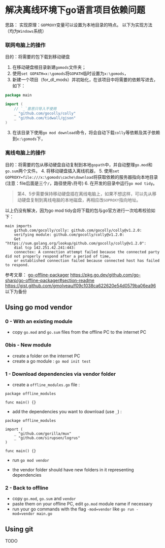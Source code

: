 # 解决离线环境下go语言项目依赖问题

思路：
实现原理：`GOPROXY`变量可以设置为本地目录的特点。
以下为实现方法（均为`Windows`系统）
### 联网电脑上的操作
目的：将需要的包下载到移动硬盘
1. 在移动硬盘根目录新建`gomods`文件夹；
2. 使用`set GOPATH=x:\gomods`将`GOPATH`临时设置为`x:\gomods`，
3. 新建一个项目（for_dl_mods）并初始化，在该项目中将需要的依赖写进去，如下：
```go
package main

import (
    // `_`意思只导入不使用
	_ "github.com/gocolly/colly"
	_ "github.com/tidwall/gjson"
)
```
3. 在该目录下使用`go mod download`命令，将会自动下载`colly`等依赖及其子依赖到`x:\gomods`下，

### 离线电脑上的操作
目的：将需要的包从移动硬盘自动复制到本地`gopath`中，并自动整理`go.mod`和`go.sum`两个文件。
4. 将移动硬盘插入离线机器，
5. 使用`set GOPROXY=file:///x:\gomods\cache\download`将获取依赖的服务器指向本地目录(注意：file后面是三个`/`，路径使用`\`符号)
6. 在开发的目录中运行`go mod tidy`。

> 第4、5步需要保持移动硬盘插在离线电脑上，如果不想这样，可以先从移动硬盘复制到离线电脑的本地磁盘，再相应改`GOPROXY`指向地址。

以上仍没有解决，因为go mod tidy会将下载的包与go官方进行一次哈希校验如下：
```text
main imports
    github.com/gocolly/colly: github.com/gocolly/colly@v1.2.0:
    verifying module: github.com/gocolly/colly@v1.2.0:
    Get "https://sum.golang.org/lookup/github.com/gocolly/colly@v1.2.0":
    dial tcp 142.251.42.241:443:
    connectex: A connection attempt failed because the connected party did not properly respond after a period of time, 
    or established connection failed because connected host has failed to respond.
```

参考文章：
[go-offline-packager](https://github.com/go-sharp/go-offline-packager)
https://pkg.go.dev/github.com/go-sharp/go-offline-packager#section-readme
https://gist.github.com/gmolveau/f09c1038ca622620e54d0579ba06ea96
以下为备份
## Using go mod vendor

### 0 - With an existing module

- copy `go.mod` and `go.sum` files from the offline PC to the internet PC

### 0bis - New module

- create a folder on the internet PC
- create a go module : `go mod init test` 

### 1 - Download dependencies via vendor folder

- create a `offline_modules.go` file :

```
package offline_modules

func main() {}
```

- add the dependencies you want to download (use `_`) :

```
package offline_modules

import (
	_ "github.com/gorilla/mux"
	_ "github.com/sirupsen/logrus"
)

func main() {}
```

- run `go mod vendor`

- the vendor folder should have new folders in it representing dependencies

### 2 - Back to offline

- copy `go.mod`, `go.sum` and `vendor`
- paste them on your offline PC, edit `go.mod` module name if necessary
- run your go commands with the flag `-mod=vendor` like `go run -mod=vendor main.go`

## Using git

TODO
